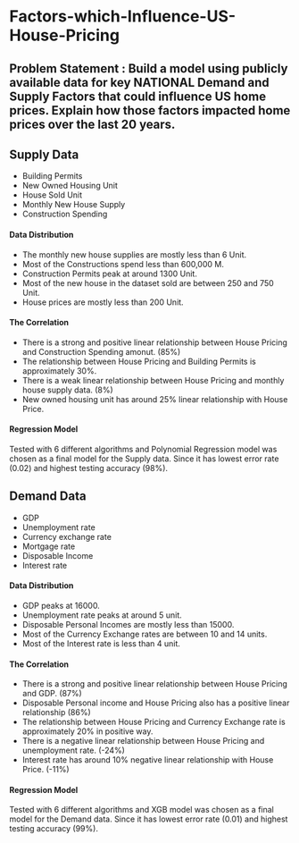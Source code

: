 # Factors-which-Influence-US-House-Pricing

## Problem Statement : Build a model using publicly available data for key NATIONAL Demand and Supply Factors that could influence US home prices. Explain how those factors impacted home prices over the last 20 years.


## Supply Data

- Building Permits
- New Owned Housing Unit
- House Sold Unit
- Monthly New House Supply
- Construction Spending

#### Data Distribution

- The monthly new house supplies are mostly less than 6 Unit.
- Most of the Constructions spend less than 600,000 M.
- Construction Permits peak at around 1300 Unit.
- Most of the new house in the dataset sold are between 250 and 750 Unit.
- House prices are mostly less than 200 Unit.

#### The Correlation 

- There is a strong and positive linear relationship between House Pricing and Construction Spending amonut. (85%)
- The relationship between House Pricing and Building Permits is approximately 30%.
- There is a weak linear relationship between House Pricing and monthly house supply data. (8%)
- New owned housing unit has around 25% linear relationship with House Price. 

#### Regression Model

Tested with 6 different algorithms and Polynomial Regression model was chosen as a final model for the Supply data.
Since it has lowest error rate (0.02) and highest testing accuracy (98%).

## Demand Data 

- GDP
- Unemployment rate
- Currency exchange rate
- Mortgage rate
- Disposable Income 
- Interest rate

#### Data Distribution

- GDP peaks at 16000.
- Unemployment rate peaks at around 5 unit.
- Disposable Personal Incomes are mostly less than 15000.
- Most of the Currency Exchange rates are between 10 and 14 units.
- Most of the Interest rate is less than 4 unit.

#### The Correlation
- There is a strong and positive linear relationship between House Pricing and GDP. (87%)
- Disposable Personal income and House Pricing also has a positive linear relationship (86%)
- The relationship between House Pricing and Currency Exchange rate is approximately 20% in positive way.
- There is a negative linear relationship between House Pricing and unemployment rate. (-24%)
- Interest rate has around 10% negative linear relationship with House Price. (-11%)

#### Regression Model

Tested with 6 different algorithms and XGB model was chosen as a final model for the Demand data.
Since it has lowest error rate (0.01) and highest testing accuracy (99%).
